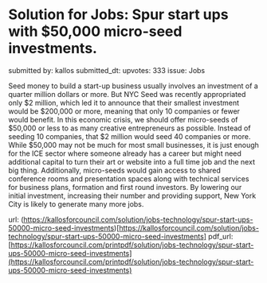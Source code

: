 # Solution for Jobs: Spur start ups with $50,000 micro-seed investments. #

submitted by: kallos
submitted_dt: 
upvotes: 333
issue: Jobs

Seed money to build a start-up business usually involves an investment of a quarter million dollars or more. But NYC Seed was recently appropriated only $2 million, which led it to announce that their smallest investment would be $200,000 or more, meaning that only 10 companies or fewer would benefit. In this economic crisis, we should offer micro-seeds of $50,000 or less to as many creative entrepreneurs as possible. Instead of seeding 10 companies, that $2 million would seed 40 companies or more. While $50,000 may not be much for most small businesses, it is just enough for the ICE sector where someone already has a career but might need additional capital to turn their art or website into a full time job and the next big thing. Additionally, micro-seeds would gain access to shared conference rooms and presentation spaces along with technical services for business plans, formation and first round investors. By lowering our initial investment, increasing their number and providing support, New York City is likely to generate many more jobs.

url: (https://kallosforcouncil.com/solution/jobs-technology/spur-start-ups-50000-micro-seed-investments)[https://kallosforcouncil.com/solution/jobs-technology/spur-start-ups-50000-micro-seed-investments]
pdf_url: [https://kallosforcouncil.com/printpdf/solution/jobs-technology/spur-start-ups-50000-micro-seed-investments](https://kallosforcouncil.com/printpdf/solution/jobs-technology/spur-start-ups-50000-micro-seed-investments)